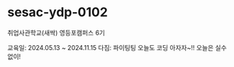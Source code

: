 # sesac-ydp-0102
취업사관학교(새싹) 영등포캠퍼스 6기

교육일: 2024.05.13 ~ 2024.11.15
다짐: 파이팅팅
오늘도 코딩 아자자~!!
오늘은 실수 없이!